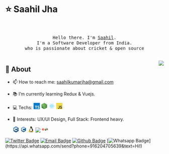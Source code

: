 # ⭐️ Saahil Jha

<p align="center">
  <br>
  <br>
  <samp>Hello there. I'm <a href="https://github.com/JhaSaahil">Saahil</a>.<br> I'm a Software Developer from India.<br>who is passionate about cricket & open source<br></samp>
  <br>
</p>

<img align="right" src="https://github-readme-stats.vercel.app/api?username=JhaSaahil&show_icons=true&theme=dark">

## 🧐 About

  

- 📫 How to reach me: saahilkumarjha@gmail.com
- :books: I’m currently learning Redux & Vuejs.
- :computer: Techs: <img height="20" src="https://raw.githubusercontent.com/github/explore/80688e429a7d4ef2fca1e82350fe8e3517d3494d/topics/typescript/typescript.png">  <img height="20" src="https://raw.githubusercontent.com/github/explore/80688e429a7d4ef2fca1e82350fe8e3517d3494d/topics/nodejs/nodejs.png">  <img height="20" src="https://raw.githubusercontent.com/github/explore/80688e429a7d4ef2fca1e82350fe8e3517d3494d/topics/react/react.png">  <img height="20" src="https://raw.githubusercontent.com/github/explore/80688e429a7d4ef2fca1e82350fe8e3517d3494d/topics/javascript/javascript.png">   
- :pushpin: Interests: UX/UI Design, Full Stack: Frontend heavy. 

    <div>
        <code><img height="20" src="https://raw.githubusercontent.com/github/explore/80688e429a7d4ef2fca1e82350fe8e3517d3494d/topics/cpp/cpp.png"></code>
        <code><img height="20" src="https://raw.githubusercontent.com/github/explore/80688e429a7d4ef2fca1e82350fe8e3517d3494d/topics/c/c.png"></code>
        <code><img height="20" src="https://raw.githubusercontent.com/github/explore/80688e429a7d4ef2fca1e82350fe8e3517d3494d/topics/linux/linux.png"></code>
        <code><img height="20" src="https://cdn.svgporn.com/logos/visual-studio-code.svg"></code>
        <code><img height="20" src="https://raw.githubusercontent.com/github/explore/80688e429a7d4ef2fca1e82350fe8e3517d3494d/topics/git/git.png"></code>
    </div>
    

[![Twitter Badge](https://img.shields.io/badge/-Twitter-1da1f2?style=flat-square&labelColor=1da1f2&logo=twitter&logoColor=white&link=https://twitter.com/Yaronzz)](https://twitter.com/saahil_jha)
[![Email Badge](https://img.shields.io/badge/-Email-c14438?style=flat-square&logo=Gmail&logoColor=white&link=mailto:saahilkumarjha@gmail.com)](mailto:saahilkumarjha@gmail.com)
[![Github Badge](https://img.shields.io/badge/-Github-232323?style=flat-square&logo=Github&logoColor=white&link=https://github.com/JhaSaahil)](https://github.com/JhaSaahil)
[![Whatsapp Badge](https://img.shields.io/badge/-Whatsapp-4CA143?style=flat-square&labelColor=4CA143&logo=whatsapp&logoColor=white&link=https://api.whatsapp.com/send?phone=916204705639&text=Hi!)](https://api.whatsapp.com/send?phone=916204705639&text=Hi!)

